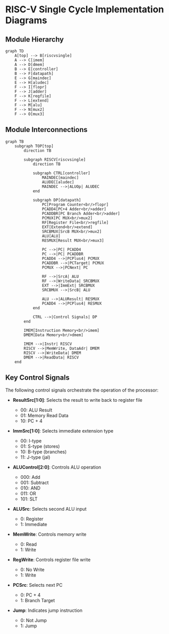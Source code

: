 # RISC-V Single Cycle Implementation Diagrams

## Module Hierarchy

```docusaurus
graph TD
    A[top] --> B[riscvsingle]
    A --> C[imem]
    A --> D[dmem]
    B --> E[controller]
    B --> F[datapath]
    E --> G[maindec]
    E --> H[aludec]
    F --> I[flopr]
    F --> J[adder]
    F --> K[regfile]
    F --> L[extend]
    F --> M[alu]
    F --> N[mux2]
    F --> O[mux3]
```

## Module Interconnections

```mermaid
graph TB
    subgraph TOP[top]
        direction TB
        
        subgraph RISCV[riscvsingle]
            direction TB
            
            subgraph CTRL[controller]
                MAINDEC[maindec]
                ALUDEC[aludec]
                MAINDEC -->|ALUOp| ALUDEC
            end
            
            subgraph DP[datapath]
                PC[Program Counter<br/>flopr]
                PCADD4[PC+4 Adder<br/>adder]
                PCADDBR[PC Branch Adder<br/>adder]
                PCMUX[PC MUX<br/>mux2]
                RF[Register File<br/>regfile]
                EXT[Extend<br/>extend]
                SRCBMUX[SrcB MUX<br/>mux2]
                ALU[ALU]
                RESMUX[Result MUX<br/>mux3]
                
                PC -->|PC| PCADD4
                PC -->|PC| PCADDBR
                PCADD4 -->|PCPlus4| PCMUX
                PCADDBR -->|PCTarget| PCMUX
                PCMUX -->|PCNext| PC
                
                RF -->|SrcA| ALU
                RF -->|WriteData| SRCBMUX
                EXT -->|ImmExt| SRCBMUX
                SRCBMUX -->|SrcB| ALU
                
                ALU -->|ALUResult| RESMUX
                PCADD4 -->|PCPlus4| RESMUX
            end
            
            CTRL -->|Control Signals| DP
        end
        
        IMEM[Instruction Memory<br/>imem]
        DMEM[Data Memory<br/>dmem]
        
        IMEM -->|Instr| RISCV
        RISCV -->|MemWrite, DataAdr| DMEM
        RISCV -->|WriteData| DMEM
        DMEM -->|ReadData| RISCV
    end
```

## Key Control Signals

The following control signals orchestrate the operation of the processor:

- **ResultSrc[1:0]**: Selects the result to write back to register file
  - 00: ALU Result
  - 01: Memory Read Data
  - 10: PC + 4

- **ImmSrc[1:0]**: Selects immediate extension type
  - 00: I-type
  - 01: S-type (stores)
  - 10: B-type (branches)
  - 11: J-type (jal)

- **ALUControl[2:0]**: Controls ALU operation
  - 000: Add
  - 001: Subtract
  - 010: AND
  - 011: OR
  - 101: SLT

- **ALUSrc**: Selects second ALU input
  - 0: Register
  - 1: Immediate

- **MemWrite**: Controls memory write
  - 0: Read
  - 1: Write

- **RegWrite**: Controls register file write
  - 0: No Write
  - 1: Write

- **PCSrc**: Selects next PC
  - 0: PC + 4
  - 1: Branch Target

- **Jump**: Indicates jump instruction
  - 0: Not Jump
  - 1: Jump
